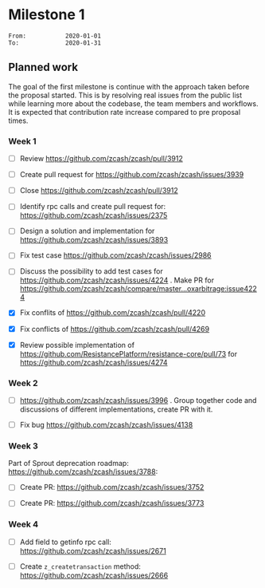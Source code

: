 # Milestone 1

```
From:           2020-01-01
To:             2020-01-31
```

## Planned work

The goal of the first milestone is continue with the approach taken before the proposal started. This is by resolving real issues from the public list while learning more about the codebase, the team members and workflows. It is expected that contribution rate increase compared to pre proposal times.

### Week 1

- [ ] Review https://github.com/zcash/zcash/pull/3912
- [ ] Create pull request for https://github.com/zcash/zcash/issues/3939
- [ ] Close https://github.com/zcash/zcash/pull/3912

- [ ] Identify rpc calls and create pull request for: https://github.com/zcash/zcash/issues/2375

- [ ] Design a solution and implementation for https://github.com/zcash/zcash/issues/3893

- [ ] Fix test case https://github.com/zcash/zcash/issues/2986 

- [ ] Discuss the possibility to add test cases for https://github.com/zcash/zcash/issues/4224 . Make PR for https://github.com/zcash/zcash/compare/master...oxarbitrage:issue4224

- [x] Fix conflits of https://github.com/zcash/zcash/pull/4220

- [x] Fix conflicts of https://github.com/zcash/zcash/pull/4269

- [x] Review possible implementation of https://github.com/ResistancePlatform/resistance-core/pull/73 for https://github.com/zcash/zcash/issues/4274 
 
### Week 2

- [ ] https://github.com/zcash/zcash/issues/3996 . Group together code and discussions of different implementations, create PR with it.

- [ ] Fix bug https://github.com/zcash/zcash/issues/4138

### Week 3

Part of Sprout deprecation roadmap: https://github.com/zcash/zcash/issues/3788:

- [ ] Create PR: https://github.com/zcash/zcash/issues/3752

- [ ] Create PR:  https://github.com/zcash/zcash/issues/3773

### Week 4

- [ ] Add field to getinfo rpc call: https://github.com/zcash/zcash/issues/2671

- [ ] Create `z_createtransaction` method: https://github.com/zcash/zcash/issues/2666

